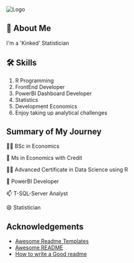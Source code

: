 
![Logo](https://github-readme-stats.vercel.app/api?username=khonje-ja&&show_icons=true&title_color=ffffff&icon_color=bb2acf&text_color=daf7dc&bg_color=151515)


## 🚀 About Me
I'm a 'Kinked' Statistician

## 🛠 Skills
1. R Programming
2. FrontEnd Developer 
3. PowerBI Dashboard Developer
4. Statistics
5. Development Economics
6. Enjoy taking up analytical challenges


## Summary of My Journey

👩‍💻 BSc in Economics

🧠 Ms in Economics with Credit

👯‍♀️ Advanced Certificate in Data Science using R

💬 PowerBI Developer

📫 T-SQL-Server Analyst

😄 Statistician


## Acknowledgements

 - [Awesome Readme Templates](https://awesomeopensource.com/project/elangosundar/awesome-README-templates)
 - [Awesome README](https://github.com/matiassingers/awesome-readme)
 - [How to write a Good readme](https://bulldogjob.com/news/449-how-to-write-a-good-readme-for-your-github-project)

